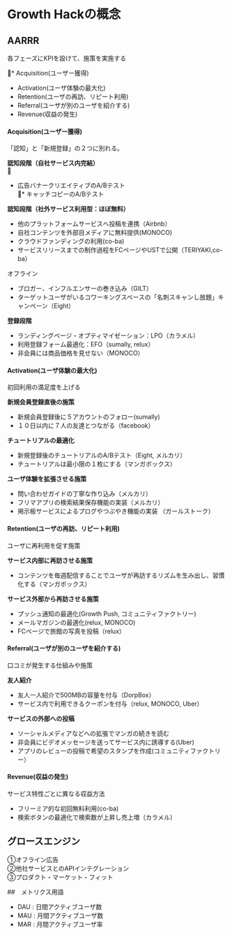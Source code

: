 # Growth Hackの概念


## AARRR

各フェーズにKPIを設けて、施策を実施する

* Acquisition(ユーザー獲得)
* Activation(ユーザ体験の最大化)
* Retention(ユーザの再訪、リピート利用)
* Referral(ユーザが別のユーザを紹介する)
* Revenue(収益の発生)

#### Acquisition(ユーザー獲得)
「認知」と「新規登録」の２つに別れる。

__認知段階（自社サービス内完結）__  

* 広告バナークリエイティブのA/Bテスト  
* キャッチコピーのA/Bテスト

__認知段階（社外サービス利用型：ほぼ無料）__

* 他のプラットフォームサービスへ投稿を連携（Airbnb）
* 自社コンテンツを外部目メディアに無料提供(MONOCO)
* クラウドファンディングの利用(co-ba)
* サービスリリースまでの制作過程をFCページやUSTで公開（TERIYAKI,co-ba）

オフライン

* ブロガー、インフルエンサーの巻き込み（GILT）  
* ターゲットユーザがいるコワーキングスペースの「名刺スキャンし放題」キャンペーン（Eight）

__登録段階__

* ランディングページ・オプティマイゼーション：LPO（カラメル）
* 利用登録フォーム最適化：EFO（sumally, relux）
* 非会員には商品価格を見せない（MONOCO）


#### Activation(ユーザ体験の最大化)
初回利用の満足度を上げる

__新規会員登録直後の施策__

* 新規会員登録後に５アカウントのフォロー(sumally)
* １０日以内に７人の友達とつながる（facebook）

__チュートリアルの最適化__

* 新規登録後のチュートリアルのA/Bテスト（Eight, メルカリ）
* チュートリアルは最小限の１枚にする（マンガボックス）

__ユーザ体験を拡張させる施策__

* 問い合わせガイドの丁寧な作り込み（メルカリ）
* フリマアプリの検索結果保存機能の実装（メルカリ）
* 掲示板サービスによるプログやつぶやき機能の実装 （ガールストーク）

#### Retention(ユーザの再訪、リピート利用)
ユーザに再利用を促す施策

__サービス内部に再訪させる施策__

* コンテンツを毎週配信することでユーザが再訪するリズムを生み出し、習慣化する（マンガボックス）

__サービス外部から再訪させる施策__

* プッシュ通知の最適化(Growth Push, コミュニティファクトリー)
* メールマガジンの最適化(relux, MONOCO)
* FCページで旅館の写真を投稿（relux）


#### Referral(ユーザが別のユーザを紹介する)
口コミが発生する仕組みや施策

__友人紹介__

* 友人一人紹介で500MBの容量を付与（DorpBox）
* サービス内で利用できるクーポンを付与（relux, MONOCO, Uber）

__サービスの外部への投稿__
* ソーシャルメディアなどへの拡張でマンガの続きを読む
* 非会員にビデオメッセージを送ってサービス内に誘導する(Uber)
* アプリのレビューの投稿で希望のスタンプを作成(コミュニティファクトリー）


#### Revenue(収益の発生)
サービス特性ごとに異なる収益方法

* フリーミア的な初回無料利用(co-ba)
* 検索ボタンの最適化で検索数が上昇し売上増（カラメル）


## グロースエンジン

①オフライン広告  
②他社サービスとのAPIインテグレーション  
③プロダクト・マーケット・フィット

##　メトリクス用語

* DAU : 日間アクティブユーザ数
* MAU : 月間アクティブユーザ数
* MAR : 月間アクティブユーザ率





